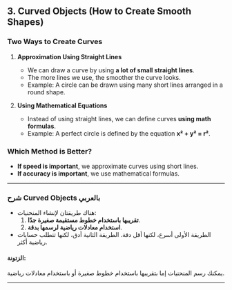 
## **3. Curved Objects (How to Create Smooth Shapes)**

### **Two Ways to Create Curves**

1. **Approximation Using Straight Lines**
    
    - We can draw a curve by using **a lot of small straight lines**.
    - The more lines we use, the smoother the curve looks.
    - Example: A circle can be drawn using many short lines arranged in a round shape.
2. **Using Mathematical Equations**
    
    - Instead of using straight lines, we can define curves **using math formulas**.
    - Example: A perfect circle is defined by the equation **x² + y² = r²**.

### **Which Method is Better?**

- **If speed is important**, we approximate curves using short lines.
- **If accuracy is important**, we use mathematical formulas.

---

### **شرح Curved Objects بالعربي**

- هناك طريقتان لإنشاء المنحنيات:
    1. **تقريبها باستخدام خطوط مستقيمة صغيرة جدًا**.
    2. **استخدام معادلات رياضية لرسمها بدقة**.
- الطريقة الأولى أسرع، لكنها أقل دقة. الطريقة الثانية أدق، لكنها تتطلب حسابات رياضية أكثر.

#### **الزتونة:**

يمكنك رسم المنحنيات إما بتقريبها باستخدام خطوط صغيرة أو باستخدام معادلات رياضية.

---
